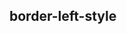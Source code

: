 ## border-left-style


<!-- CSSJSON.border-left-style.description -->

<!-- CSSJSON.border-left-style.syntax -->

<!-- CSSJSON.border-left-style.values -->

<!-- CSSJSON.border-left-style.compatibility -->

<!-- CSSJSON.border-left-style.reference -->